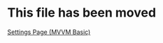 # This file has been moved

[Settings Page (MVVM Basic)](https://github.com/microsoft/WindowsTemplateStudio/blob/release/docs/UWP/pages/settings-mvvmbasic.md)